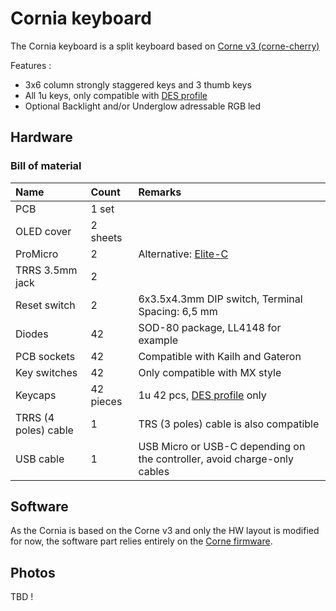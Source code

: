 # Cornia keyboard

The Cornia keyboard is a split keyboard based on [Corne v3 (corne-cherry)](https://github.com/foostan/crkbd/tree/v3-final) 

Features : 
- 3x6 column strongly staggered keys and 3 thumb keys
- All 1u keys, only compatible with [DES profile](https://github.com/pseudoku/PseudoMakeMeKeyCapProfiles)
- Optional Backlight and/or Underglow adressable RGB led

## Hardware

### Bill of material

| Name | Count | Remarks |
|:-|:-|:-|
| PCB | 1 set | |
| OLED cover | 2 sheets | |
| ProMicro | 2 | Alternative: [Elite-C](https://deskthority.net/wiki/Elite-C) |
| TRRS 3.5mm jack | 2 | |
| Reset switch | 2 | 6x3.5x4.3mm DIP switch, Terminal Spacing: 6,5 mm  |
| Diodes | 42 | SOD-80 package, LL4148 for example |
| PCB sockets | 42 | Compatible with Kailh and Gateron |
| Key switches | 42 | Only compatible with MX style |
| Keycaps | 42 pieces | 1u 42 pcs, [DES profile](https://github.com/pseudoku/PseudoMakeMeKeyCapProfiles) only |
| TRRS (4 poles) cable | 1 | TRS (3 poles) cable is also compatible |
| USB cable | 1 | USB Micro or USB-C depending on the controller, avoid charge-only cables |

## Software

As the Cornia is based on the Corne v3 and only the HW layout is modified for now, the software part relies entirely on the [Corne firmware](https://github.com/foostan/crkbd/blob/master/doc/firmware_en.md).

## Photos

TBD !